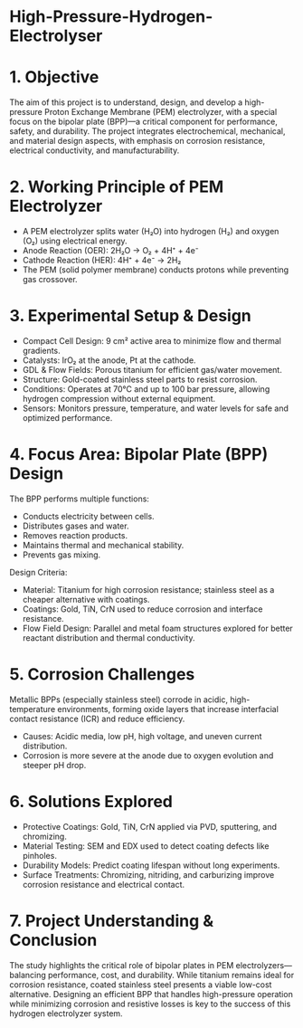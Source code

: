 # High-Pressure-Hydrogen-Electrolyser

# 1. Objective
The aim of this project is to understand, design, and develop a high-pressure Proton Exchange Membrane (PEM) electrolyzer, with a special focus on the bipolar plate (BPP)—a critical component for performance, safety, and durability. The project integrates electrochemical, mechanical, and material design aspects, with emphasis on corrosion resistance, electrical conductivity, and manufacturability.

# 2. Working Principle of PEM Electrolyzer
* A PEM electrolyzer splits water (H₂O) into hydrogen (H₂) and oxygen (O₂) using electrical energy.
* Anode Reaction (OER): 2H₂O → O₂ + 4H⁺ + 4e⁻
* Cathode Reaction (HER): 4H⁺ + 4e⁻ → 2H₂
* The PEM (solid polymer membrane) conducts protons while preventing gas crossover.

# 3. Experimental Setup & Design
* Compact Cell Design: 9 cm² active area to minimize flow and thermal gradients.
* Catalysts: IrO₂ at the anode, Pt at the cathode.
* GDL & Flow Fields: Porous titanium for efficient gas/water movement.
* Structure: Gold-coated stainless steel parts to resist corrosion.
* Conditions: Operates at 70°C and up to 100 bar pressure, allowing hydrogen compression without external equipment.
* Sensors: Monitors pressure, temperature, and water levels for safe and optimized performance.

# 4. Focus Area: Bipolar Plate (BPP) Design
The BPP performs multiple functions:
* Conducts electricity between cells.
* Distributes gases and water.
* Removes reaction products.
* Maintains thermal and mechanical stability.
* Prevents gas mixing.

Design Criteria:
* Material: Titanium for high corrosion resistance; stainless steel as a cheaper alternative with coatings.
* Coatings: Gold, TiN, CrN used to reduce corrosion and interface resistance.
* Flow Field Design: Parallel and metal foam structures explored for better reactant distribution and thermal conductivity.
 
# 5. Corrosion Challenges
Metallic BPPs (especially stainless steel) corrode in acidic, high-temperature environments, forming oxide layers that increase interfacial contact resistance (ICR) and reduce efficiency.
* Causes: Acidic media, low pH, high voltage, and uneven current distribution.
* Corrosion is more severe at the anode due to oxygen evolution and steeper pH drop.

# 6. Solutions Explored
* Protective Coatings: Gold, TiN, CrN applied via PVD, sputtering, and chromizing.
* Material Testing: SEM and EDX used to detect coating defects like pinholes.
* Durability Models: Predict coating lifespan without long experiments.
* Surface Treatments: Chromizing, nitriding, and carburizing improve corrosion resistance and electrical contact.

# 7. Project Understanding & Conclusion
The study highlights the critical role of bipolar plates in PEM electrolyzers—balancing performance, cost, and durability. While titanium remains ideal for corrosion resistance, coated stainless steel presents a viable low-cost alternative. Designing an efficient BPP that handles high-pressure operation while minimizing corrosion and resistive losses is key to the success of this hydrogen electrolyzer system.

